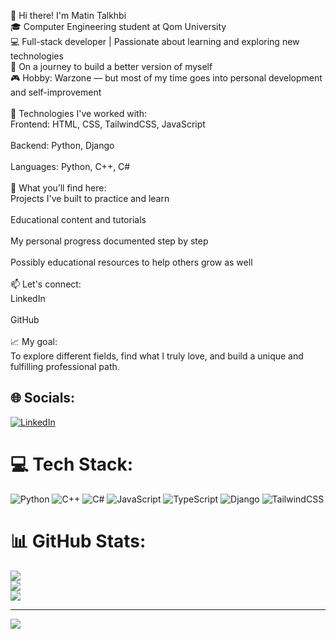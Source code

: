 
👋 Hi there! I'm Matin Talkhbi<br>🎓 Computer Engineering student at Qom University<br>💻 Full-stack developer | Passionate about learning and exploring new technologies<br>🚀 On a journey to build a better version of myself<br>🎮 Hobby: Warzone — but most of my time goes into personal development and self-improvement<br><br>🧠 Technologies I've worked with:<br>Frontend: HTML, CSS, TailwindCSS, JavaScript<br><br>Backend: Python, Django<br><br>Languages: Python, C++, C#<br><br>📌 What you’ll find here:<br>Projects I've built to practice and learn<br><br>Educational content and tutorials<br><br>My personal progress documented step by step<br><br>Possibly educational resources to help others grow as well<br><br>📫 Let's connect:<br>LinkedIn<br><br>GitHub<br><br>📈 My goal:<br>To explore different fields, find what I truly love, and build a unique and fulfilling professional path.


## 🌐 Socials:
[![LinkedIn](https://img.shields.io/badge/LinkedIn-%230077B5.svg?logo=linkedin&logoColor=white)](https://linkedin.com/in/https://www.linkedin.com/in/matin-talkhbi-242398360/) 

# 💻 Tech Stack:
![Python](https://img.shields.io/badge/python-3670A0?style=for-the-badge&logo=python&logoColor=ffdd54) 
![C++](https://img.shields.io/badge/c++-%2300599C.svg?style=for-the-badge&logo=c%2B%2B&logoColor=white) 
![C#](https://img.shields.io/badge/c%23-%23239120.svg?style=for-the-badge&logo=csharp&logoColor=white) 
![JavaScript](https://img.shields.io/badge/javascript-%23323330.svg?style=for-the-badge&logo=javascript&logoColor=%23F7DF1E) 
![TypeScript](https://img.shields.io/badge/typescript-%23007ACC.svg?style=for-the-badge&logo=typescript&logoColor=white) 
![Django](https://img.shields.io/badge/django-%23092E20.svg?style=for-the-badge&logo=django&logoColor=white) 
![TailwindCSS](https://img.shields.io/badge/tailwindcss-%2338B2AC.svg?style=for-the-badge&logo=tailwind-css&logoColor=white)

# 📊 GitHub Stats:
![](https://github-readme-stats.vercel.app/api?username=matintalkhbi&theme=github_dark&hide_border=false&include_all_commits=false&count_private=false)<br/>
![](https://nirzak-streak-stats.vercel.app/?user=matintalkhbi&theme=github_dark&hide_border=false)<br/>
![](https://github-readme-stats.vercel.app/api/top-langs/?username=matintalkhbi&theme=github_dark&hide_border=false&include_all_commits=false&count_private=false&layout=compact)

---
[![](https://visitcount.itsvg.in/api?id=matintalkhbi&icon=0&color=0)](https://visitcount.itsvg.in)

<!-- Proudly created with GPRM ( https://gprm.itsvg.in ) -->
 

